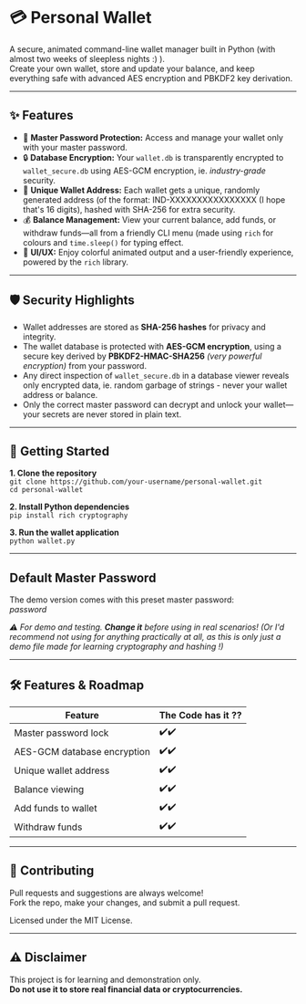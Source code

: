 # 💳 Personal Wallet

A secure, animated command-line wallet manager built in Python (with almost two weeks of sleepless nights :) ).  
Create your own wallet, store and update your balance, and keep everything safe with advanced AES encryption and PBKDF2 key derivation.

---

## ✨ Features

- 🔑 **Master Password Protection:** Access and manage your wallet only with your master password.  
- 🔒 **Database Encryption:** Your `wallet.db` is transparently encrypted to `wallet_secure.db` using AES-GCM encryption, ie. <i>industry-grade</i> security.  
- 🪪 **Unique Wallet Address:** Each wallet gets a unique, randomly generated address (of the format: IND-XXXXXXXXXXXXXXXX (I hope that's 16 digits), hashed with SHA-256 for extra security.  
- 💰 **Balance Management:** View your current balance, add funds, or withdraw funds—all from a friendly CLI menu (made using `rich` for colours and `time.sleep()` for typing effect.  
- 🎨 **UI/UX:** Enjoy colorful animated output and a user-friendly experience, powered by the `rich` library.

---

## 🛡️ Security Highlights

- Wallet addresses are stored as **SHA-256 hashes** for privacy and integrity.  
- The wallet database is protected with **AES-GCM encryption**, using a secure key derived by **PBKDF2-HMAC-SHA256** <i>(very powerful encryption)</i> from your password.  
- Any direct inspection of `wallet_secure.db` in a database viewer reveals only encrypted data, ie. random garbage of strings - never your wallet address or balance.  
- Only the correct master password can decrypt and unlock your wallet—your secrets are never stored in plain text.

---

## 🚀 Getting Started

**1. Clone the repository**  
`git clone https://github.com/your-username/personal-wallet.git` <br>
`cd personal-wallet  `


**2. Install Python dependencies**  
`pip install rich cryptography` <br>


**3. Run the wallet application**  
`python wallet.py` <br>


---

## Default Master Password  
The demo version comes with this preset master password:  
<i>password</i>


_⚠️ For demo and testing. **Change it** before using in real scenarios! (Or I'd recommend not using for anything practically at all, as this is only just a demo file made for learning cryptography and hashing !)_

---

## 🛠️ Features & Roadmap

| Feature                    | The Code has it ??        |
|----------------------------|--------------|
| Master password lock        | ✔️✔️ |
| AES-GCM database encryption | ✔️✔️ |
| Unique wallet address       | ✔️✔️ |
| Balance viewing             | ✔️✔️ |
| Add funds to wallet         | ✔️✔️ |
| Withdraw funds              | ✔️✔️ |

---

## 🤝 Contributing

Pull requests and suggestions are always welcome!  
Fork the repo, make your changes, and submit a pull request.

Licensed under the MIT License.

---

## ⚠️ Disclaimer

This project is for learning and demonstration only.  
**Do not use it to store real financial data or cryptocurrencies.**
